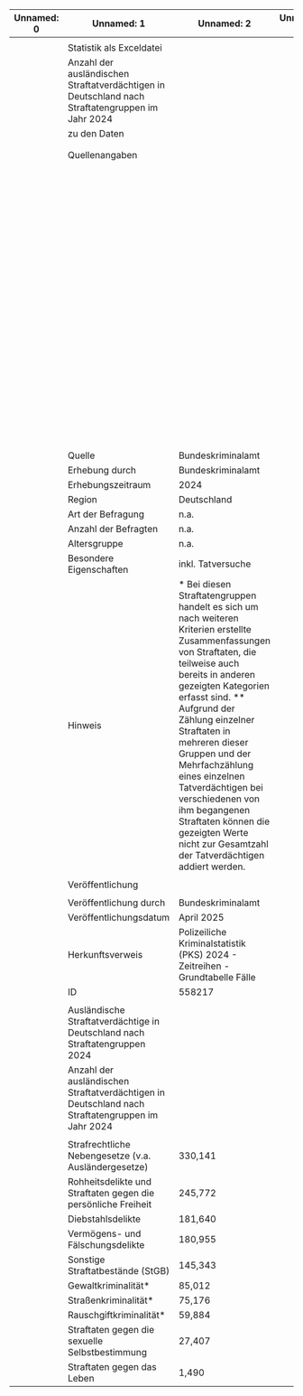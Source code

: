 | Unnamed: 0   | Unnamed: 1                                                                                       | Unnamed: 2                                                                                                                                                                                                                                                                                                                                                                                                                                                         | Unnamed: 3   | Unnamed: 4                                                                                                                                                                                                                                                                                                                                                                                   |
|--------------|--------------------------------------------------------------------------------------------------|--------------------------------------------------------------------------------------------------------------------------------------------------------------------------------------------------------------------------------------------------------------------------------------------------------------------------------------------------------------------------------------------------------------------------------------------------------------------|--------------|----------------------------------------------------------------------------------------------------------------------------------------------------------------------------------------------------------------------------------------------------------------------------------------------------------------------------------------------------------------------------------------------|
|              |                                                                                                  |                                                                                                                                                                                                                                                                                                                                                                                                                                                                    |              |                                                                                                                                                                                                                                                                                                                                                                                              |
|              | Statistik als Exceldatei                                                                         |                                                                                                                                                                                                                                                                                                                                                                                                                                                                    |              |                                                                                                                                                                                                                                                                                                                                                                                              |
|              | Anzahl der ausländischen Straftatverdächtigen in Deutschland nach Straftatengruppen im Jahr 2024 |                                                                                                                                                                                                                                                                                                                                                                                                                                                                    |              |                                                                                                                                                                                                                                                                                                                                                                                              |
|              | zu den Daten                                                                                     |                                                                                                                                                                                                                                                                                                                                                                                                                                                                    |              |                                                                                                                                                                                                                                                                                                                                                                                              |
|              |                                                                                                  |                                                                                                                                                                                                                                                                                                                                                                                                                                                                    |              |                                                                                                                                                                                                                                                                                                                                                                                              |
|              |                                                                                                  |                                                                                                                                                                                                                                                                                                                                                                                                                                                                    |              |                                                                                                                                                                                                                                                                                                                                                                                              |
|              | Quellenangaben                                                                                   |                                                                                                                                                                                                                                                                                                                                                                                                                                                                    |              | Beschreibung                                                                                                                                                                                                                                                                                                                                                                                 |
|              |                                                                                                  |                                                                                                                                                                                                                                                                                                                                                                                                                                                                    |              | Bei Delikten gegen strafrechtliche Nebengesetze in Deutschland wurden im Jahr 2024 rund 330.000 ausländische Straftatverdächtige von der Polizei ermittelt; vor allem mit Bezug auf Ausländergesetze. Damit waren dies die häufigsten Straftaten von Ausländern; gefolgt von Rohheits- und Freiheitsdelikten mit circa 246.000. Insgesamt gab es etwa 913.000 ausländische Tatverdächtige.** |
|              | Quelle                                                                                           | Bundeskriminalamt                                                                                                                                                                                                                                                                                                                                                                                                                                                  |              |                                                                                                                                                                                                                                                                                                                                                                                              |
|              | Erhebung durch                                                                                   | Bundeskriminalamt                                                                                                                                                                                                                                                                                                                                                                                                                                                  |              |                                                                                                                                                                                                                                                                                                                                                                                              |
|              | Erhebungszeitraum                                                                                | 2024                                                                                                                                                                                                                                                                                                                                                                                                                                                               |              |                                                                                                                                                                                                                                                                                                                                                                                              |
|              | Region                                                                                           | Deutschland                                                                                                                                                                                                                                                                                                                                                                                                                                                        |              |                                                                                                                                                                                                                                                                                                                                                                                              |
|              | Art der Befragung                                                                                | n.a.                                                                                                                                                                                                                                                                                                                                                                                                                                                               |              |                                                                                                                                                                                                                                                                                                                                                                                              |
|              | Anzahl der Befragten                                                                             | n.a.                                                                                                                                                                                                                                                                                                                                                                                                                                                               |              |                                                                                                                                                                                                                                                                                                                                                                                              |
|              | Altersgruppe                                                                                     | n.a.                                                                                                                                                                                                                                                                                                                                                                                                                                                               |              |                                                                                                                                                                                                                                                                                                                                                                                              |
|              | Besondere Eigenschaften                                                                          | inkl. Tatversuche                                                                                                                                                                                                                                                                                                                                                                                                                                                  |              |                                                                                                                                                                                                                                                                                                                                                                                              |
|              | Hinweis                                                                                          | * Bei diesen Straftatengruppen handelt es sich um nach weiteren Kriterien erstellte Zusammenfassungen von Straftaten, die teilweise auch bereits in anderen gezeigten Kategorien erfasst sind. ** Aufgrund der Zählung einzelner Straftaten in mehreren dieser Gruppen und der Mehrfachzählung eines einzelnen Tatverdächtigen bei verschiedenen von ihm begangenen Straftaten können die gezeigten Werte nicht zur Gesamtzahl der Tatverdächtigen addiert werden. |              |                                                                                                                                                                                                                                                                                                                                                                                              |
|              |                                                                                                  |                                                                                                                                                                                                                                                                                                                                                                                                                                                                    |              |                                                                                                                                                                                                                                                                                                                                                                                              |
|              | Veröffentlichung                                                                                 |                                                                                                                                                                                                                                                                                                                                                                                                                                                                    |              |                                                                                                                                                                                                                                                                                                                                                                                              |
|              |                                                                                                  |                                                                                                                                                                                                                                                                                                                                                                                                                                                                    |              |                                                                                                                                                                                                                                                                                                                                                                                              |
|              | Veröffentlichung durch                                                                           | Bundeskriminalamt                                                                                                                                                                                                                                                                                                                                                                                                                                                  |              |                                                                                                                                                                                                                                                                                                                                                                                              |
|              | Veröffentlichungsdatum                                                                           | April 2025                                                                                                                                                                                                                                                                                                                                                                                                                                                         |              |                                                                                                                                                                                                                                                                                                                                                                                              |
|              | Herkunftsverweis                                                                                 | Polizeiliche Kriminalstatistik (PKS) 2024 - Zeitreihen - Grundtabelle Fälle                                                                                                                                                                                                                                                                                                                                                                                        |              |                                                                                                                                                                                                                                                                                                                                                                                              |
|              | ID                                                                                               | 558217                                                                                                                                                                                                                                                                                                                                                                                                                                                             |              |                                                                                                                                                                                                                                                                                                                                                                                              |
|              |                                                                                                  |                                                                                                                                                                                                                                                                                                                                                                                                                                                                    |              |                                                                                                                                                                                                                                                                                                                                                                                              |
|              | Ausländische Straftatverdächtige in Deutschland nach Straftatengruppen 2024                      |                                                                                                                                                                                                                                                                                                                                                                                                                                                                    |              |                                                                                                                                                                                                                                                                                                                                                                                              |
|              | Anzahl der ausländischen Straftatverdächtigen in Deutschland nach Straftatengruppen im Jahr 2024 |                                                                                                                                                                                                                                                                                                                                                                                                                                                                    |              |                                                                                                                                                                                                                                                                                                                                                                                              |
|              |                                                                                                  |                                                                                                                                                                                                                                                                                                                                                                                                                                                                    |              |                                                                                                                                                                                                                                                                                                                                                                                              |
|              | Strafrechtliche Nebengesetze (v.a. Ausländergesetze)                                             | 330,141                                                                                                                                                                                                                                                                                                                                                                                                                                                            |              |                                                                                                                                                                                                                                                                                                                                                                                              |
|              | Rohheitsdelikte und Straftaten gegen die persönliche Freiheit                                    | 245,772                                                                                                                                                                                                                                                                                                                                                                                                                                                            |              |                                                                                                                                                                                                                                                                                                                                                                                              |
|              | Diebstahlsdelikte                                                                                | 181,640                                                                                                                                                                                                                                                                                                                                                                                                                                                            |              |                                                                                                                                                                                                                                                                                                                                                                                              |
|              | Vermögens- und Fälschungsdelikte                                                                 | 180,955                                                                                                                                                                                                                                                                                                                                                                                                                                                            |              |                                                                                                                                                                                                                                                                                                                                                                                              |
|              | Sonstige Straftatbestände (StGB)                                                                 | 145,343                                                                                                                                                                                                                                                                                                                                                                                                                                                            |              |                                                                                                                                                                                                                                                                                                                                                                                              |
|              | Gewaltkriminalität*                                                                              | 85,012                                                                                                                                                                                                                                                                                                                                                                                                                                                             |              |                                                                                                                                                                                                                                                                                                                                                                                              |
|              | Straßenkriminalität*                                                                             | 75,176                                                                                                                                                                                                                                                                                                                                                                                                                                                             |              |                                                                                                                                                                                                                                                                                                                                                                                              |
|              | Rauschgiftkriminalität*                                                                          | 59,884                                                                                                                                                                                                                                                                                                                                                                                                                                                             |              |                                                                                                                                                                                                                                                                                                                                                                                              |
|              | Straftaten gegen die sexuelle Selbstbestimmung                                                   | 27,407                                                                                                                                                                                                                                                                                                                                                                                                                                                             |              |                                                                                                                                                                                                                                                                                                                                                                                              |
|              | Straftaten gegen das Leben                                                                       | 1,490                                                                                                                                                                                                                                                                                                                                                                                                                                                              |              |                                                                                                                                                                                                                                                                                                                                                                                              |